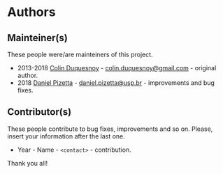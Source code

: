 # Authors

## Mainteiner(s)

These people were/are mainteiners of this project.

- 2013-2018
    [Colin Duquesnoy](https://github.com/ColinDuquesnoy) -
    <colin.duquesnoy@gmail.com> -
    original author.
- 2018
    [Daniel Pizetta](https://github.com/dpizetta) -
    <daniel.pizetta@usp.br> -
    improvements and bug fixes.

## Contributor(s)

These people contribute to bug fixes, improvements and so on.
Please, insert your information after the last one.

- Year - Name - `<contact>` - contribution.

Thank you all!